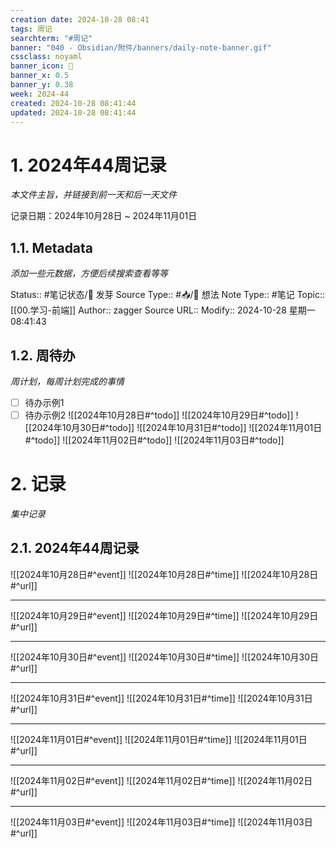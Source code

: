 ```yaml
---
creation date: 2024-10-28 08:41
tags: 周记
searchterm: "#周记"
banner: "040 - Obsidian/附件/banners/daily-note-banner.gif"
cssclass: noyaml
banner_icon: 💌
banner_x: 0.5
banner_y: 0.38
week: 2024-44
created: 2024-10-28 08:41:44
updated: 2024-10-28 08:41:44
---
```


# 1. 2024年44周记录

_本文件主旨，并链接到前一天和后一天文件_

记录日期：2024年10月28日 ~ 2024年11月01日

## 1.1. Metadata

_添加一些元数据，方便后续搜索查看等等_

Status:: #笔记状态/🌱 发芽
Source Type:: #📥/💭 想法 
Note Type:: #笔记
Topic:: [[00.学习-前端]]
Author:: zagger
Source URL::
Modify:: 2024-10-28 星期一 08:41:43

## 1.2. 周待办

_周计划，每周计划完成的事情_

- [ ] 待办示例1
- [ ] 待办示例2
![[2024年10月28日#^todo]] 
![[2024年10月29日#^todo]] 
![[2024年10月30日#^todo]] 
![[2024年10月31日#^todo]] 
![[2024年11月01日#^todo]] 
![[2024年11月02日#^todo]] 
![[2024年11月03日#^todo]] 

# 2. 记录

_集中记录_

## 2.1. 2024年44周记录
![[2024年10月28日#^event]] 
![[2024年10月28日#^time]] 
![[2024年10月28日#^url]] 

---

![[2024年10月29日#^event]] 
![[2024年10月29日#^time]] 
![[2024年10月29日#^url]] 

---

![[2024年10月30日#^event]] 
![[2024年10月30日#^time]] 
![[2024年10月30日#^url]] 

---

![[2024年10月31日#^event]] 
![[2024年10月31日#^time]] 
![[2024年10月31日#^url]] 

---

![[2024年11月01日#^event]] 
![[2024年11月01日#^time]] 
![[2024年11月01日#^url]] 

---

![[2024年11月02日#^event]] 
![[2024年11月02日#^time]] 
![[2024年11月02日#^url]] 

---

![[2024年11月03日#^event]] 
![[2024年11月03日#^time]] 
![[2024年11月03日#^url]] 

